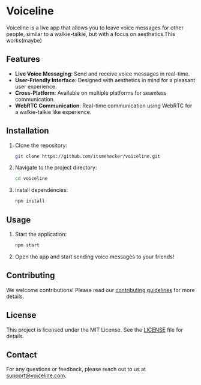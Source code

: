 # Voiceline

Voiceline is a live app that allows you to leave voice messages for other people, similar to a walkie-talkie, but with a focus on aesthetics.This works(maybe)

## Features

- **Live Voice Messaging**: Send and receive voice messages in real-time.
- **User-Friendly Interface**: Designed with aesthetics in mind for a pleasant user experience.
- **Cross-Platform**: Available on multiple platforms for seamless communication.
- **WebRTC Communication**: Real-time communication using WebRTC for a walkie-talkie like experience.

## Installation

1. Clone the repository:
    ```bash
    git clone https://github.com/itsmehecker/voiceline.git
    ```
2. Navigate to the project directory:
    ```bash
    cd voiceline
    ```
3. Install dependencies:
    ```bash
    npm install
    ```

## Usage

1. Start the application:
    ```bash
    npm start
    ```
2. Open the app and start sending voice messages to your friends!

## Contributing

We welcome contributions! Please read our [contributing guidelines](CONTRIBUTING.md) for more details.

## License

This project is licensed under the MIT License. See the [LICENSE](LICENSE) file for details.

## Contact

For any questions or feedback, please reach out to us at support@voiceline.com.